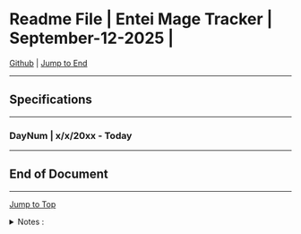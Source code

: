 
<!-- markdownlint-disable MD033 -->
<!-- markdownlint-disable MD041 -->
<div id="top-of-doc"></div>

# Readme File | Entei Mage Tracker | September-12-2025 |

[Github](https://github.com/popados) | [Jump to End](#end-of-doc)

***

## Specifications 

***

### DayNum | x/x/20xx - Today

***

## End of Document

***

[Jump to Top](#top-of-doc)

<div id="end-of-doc"></div>

<details>
<summary>
Notes :
</summary>
</details>

